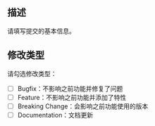 <!-- 标题前缀选择：【版本号】提交内容主要描述 -->

## 描述

请填写提交的基本信息。

## 修改类型

请勾选修改类型：

- [ ] Bugfix：不影响之前功能并修复了问题
- [ ] Feature：不影响之前功能并添加了特性
- [ ] Breaking Change：会影响之前功能使用的版本
- [ ] Documentation：文档更新
